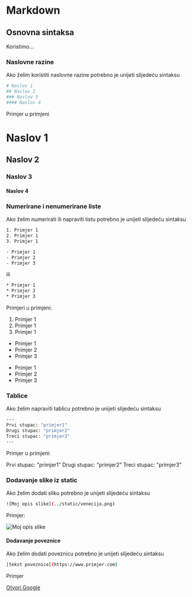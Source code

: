 # Markdown

## Osnovna sintaksa
Koristimo...


### Naslovne razine
Ako želim koristiti naslovne razine potrebno je unijeti slijedeću sintaksu
```bash
# Naslov 1
## Naslov 2
### Naslov 3
#### Naslov 4
```
Primjer u primjeni

# Naslov 1
## Naslov 2
### Naslov 3
#### Naslov 4

### Numerirane i nenumerirane liste
Ako želim numerirati ili napraviti listu potrebno je unijeti slijedeću sintaksu

```bash
1. Primjer 1
2. Primjer 1
3. Primjer 1

- Primjer 1
- Primjer 2
- Primjer 3
```

ili

```bash
* Primjer 1
* Primjer 2
* Primjer 3
```

Primjeri u primjeni:

1. Primjer 1
2. Primjer 1
3. Primjer 1

- Primjer 1
- Primjer 2
- Primjer 3

* Primjer 1
* Primjer 2
* Primjer 3

### Tablice
Ako želim napraviti tablicu potrebno je unijeti slijedeću sintaksu

```bash
---
Prvi stupac: "primjer1"
Drugi stupac: "primjer2"
Treci stupac: "primjer3"
---
```

Primjer u primjeni:

Prvi stupac: "primjer1"
Drugi stupac: "primjer2"
Treci stupac: "primjer3"

### Dodavanje slike iz static
Ako želim dodati sliku potrebno je unijeti slijedeću sintaksu

```bash
![Moj opis slike](../static/venecija.png)
```

Primjer:

![Moj opis slike](../static/venecija.png)

#### Dodavanje poveznice
Ako želim dodati poveznicu potrebno je unijeti slijedeću sintaksu

```bash
[tekst poveznice](https://www.primjer.com)
```

Primjer

[Otvori Google](https://www.google.com)











